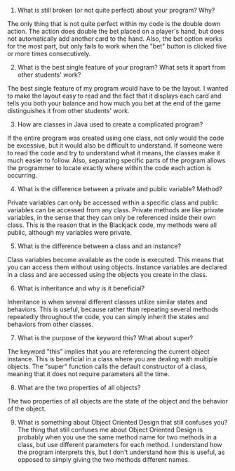 1. What is still broken (or not quite perfect) about your program? Why?

The only thing that is not quite perfect within my code is the double down action. The action does double the bet placed on a player's hand, but does not automatically add another card to the hand. Also, the bet option works for the most part, but only fails to work when the "bet" button is clicked five or more times consecutively.

2. What is the best single feature of your program? What sets it apart from other students' work?

The best single feature of my program would have to be the layout. I wanted to make the layout easy to read and the fact that it displays each card and tells you both your balance and how much you bet at the end of the game distinguishes it from other students' work.

3. How are classes in Java used to create a complicated program?

If the entire program was created using one class, not only would the code be excessive, but it would also be difficult to understand. If someone were to read the code and try to understand what it means, the classes make it much easier to follow. Also, separating specific parts of the program allows the programmer to locate exactly where within the code each action is occurring.

4. What is the difference between a private and public variable? Method?

Private variables can only be accessed within a specific class and public variables can be accessed from any class. Private methods are like private variables, in the sense that they can only be referenced inside their own class. This is the reason that in the Blackjack code, my methods were all public, although my variables were private.

5. What is the difference between a class and an instance?

Class variables become available as the code is executed. This means that you can access them without using objects. Instance variables are declared in a class and are accessed using the objects you create in the class.

6. What is inheritance and why is it beneficial?

Inheritance is when several different classes utilize similar states and behaviors. This is useful, because rather than repeating several methods repeatedly throughout the code, you can simply inherit the states and behaviors from other classes.

7. What is the purpose of the keyword this? What about super?

The keyword "this" implies that you are referencing the current object instance. This is beneficial in a class where you are dealing with multiple objects. The "super" function calls the default constructor of a class, meaning that it does not require parameters all the time.

8. What are the two properties of all objects?

The two properties of all objects are the state of the object and the behavior of the object.

9. What is something about Object Oriented Design that still confuses you? The thing that still confuses me about Object Oriented Design is probably when you use the same method name for two methods in a class, but use different parameters for each method. I understand how the program interprets this, but I don't understand how this is useful, as opposed to simply giving the two methods different names.
